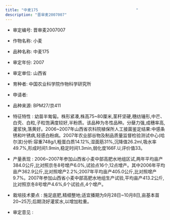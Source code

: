 ```yaml
---
title: "中麦175                                           "
description: "晋审麦2007007"
---
```

* 审定编号:  晋审麦2007007

*  作物名称:  小麦

*  品种名称:  中麦175                                           

*  审定年份:  2007

*  审定单位:  山西省

* 育种者:  中国农业科学院作物科学研究所

*  申请者:  

*  品种来源:  BPM27/京411

*  特征特性 : 
幼苗半匍匐。株形紧凑,株高75~80厘米,茎秆坚硬,穗纺锤形,中芒、白壳、白粒,子粒饱满度较好,半粉质。该品种为冬性品种。分蘖力强,成穗率高,灌浆快,落黄好。2006~2007年山西省农科院植保所人工接菌鉴定结果:中感条锈和叶锈病,轻感白粉病。2007年农业部谷物及制品质量监督检验测试中心(哈尔滨)分析:容重748g/l,粗蛋白质14.12%,湿面筋31%,沉降值26.2ml,吸水率49.7%,形成时间1.9min,稳定时间1.3min,弱化度166F.U,评价值33。
 
*  产量表现 : 
2006~2007年参加山西省小麦中部高肥水地组区试,两年平均亩产384.0公斤,比对照京冬8号增产6.0%,试验点16个,12点增产。其中2006年平均亩产362.9公斤,比对照增产2.2%;2007年平均亩产405.0公斤,比对照增产9.7%。2007年参加山西省小麦中部高肥水地组生产试验,平均亩产413.2公斤,比对照京冬8号增产4.6%,6个试验点,4个增产。

*  栽培技术要点 : 
施足底肥,精细整地;适宜播期为9月28日~10月8日,亩基本苗20~25万;后期浇好灌浆水,以增加粒重。

*  审定意见 : 

